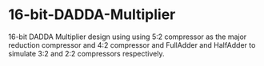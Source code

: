 # 16-bit-DADDA-Multiplier
16-bit DADDA Multiplier design using using 5:2 compressor as the major reduction compressor and 4:2 compressor and FullAdder and HalfAdder to simulate 3:2 and 2:2 compressors respectively.
